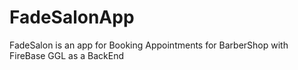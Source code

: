 # FadeSalonApp
FadeSalon is an app for Booking Appointments for BarberShop with FireBase GGL as a BackEnd

